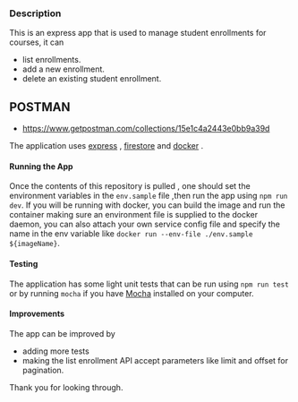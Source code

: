 ### Description
This is an express app that is used to manage student enrollments for courses,
it can 
- list enrollments.
- add a new enrollment. 
- delete an existing student enrollment.

## POSTMAN
- https://www.getpostman.com/collections/15e1c4a2443e0bb9a39d



The application uses [express](https://expressjs.com/ "expressjs's Website") ,
 [firestore](https://firebase.google.com/docs/firestore "firestore's Website") 
 and [docker](https://www.docker.com/ "Dockers's Website") .

#### Running the App
Once the contents of this repository is pulled , one should set the environment variables in the `env.sample` file ,then run the app using `npm run dev`.
If you will be running with docker, you can build the image  and run the container making sure an environment file is supplied to the docker daemon,
you can also attach your own service config file and specify the name in the env  variable like `docker run --env-file ./env.sample ${imageName}`.


#### Testing

The application has some light unit tests that can be run 
using `npm run test` or by running `mocha` if you have [Mocha](https://mochajs.org/ "Mocha's Website")  installed on your computer.

#### Improvements 
The app can be improved by 
- adding more tests
- making the list enrollment API accept parameters like limit and offset for pagination.

Thank you for looking through.

